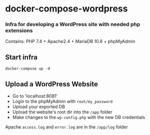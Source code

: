 # docker-compose-wordpress

### Infra for developing a WordPress site with needed php extensions
Contains: PHP 7.4 + Apache2.4 + MariaDB 10.6 + phpMyAdmin

## Start infra
`docker-compose up -d`

## Upload a WordPress Website
* Go to 'localhost:8081'
* Login to the phpMyAdmin with `root/my_password`
* Upload your exported DB
* Upload the website's root dir into the `/app` folder
* Make changes to the `wp-config.php` with the new DB credentials

Apache `access.log` and `error.log` are in the `/app/log` folder
